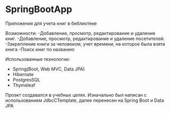 # SpringBootApp

Приложения для учета книг в библиотеке

Возможности:
-Добавление, просмотр, редактирование и удаление книг.
-Добавление, просмотр, редактирование и удаление посетителей.
-Закрепление книги за человеком, учет времени, на которое была взята книга
-Поиск книг по названию

Использованные технологии:
- Spring(Boot, Web MVC, Data JPA)
- Hibernate
- PostgresSQL
- Thymeleaf

Проэкт создавался в учебных целях. Изначально был написан с использованием JdbcCTemplate, далее перенесен на Spring Boot и Data JPA
